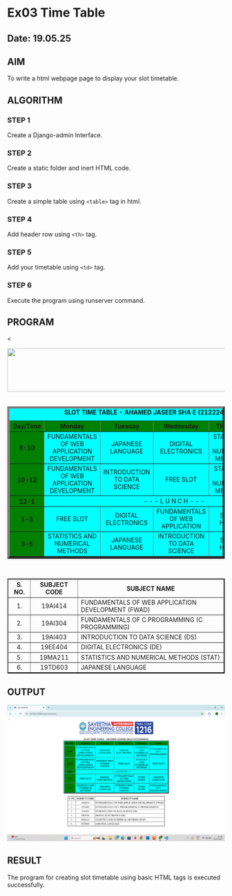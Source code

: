 # Ex03 Time Table
## Date: 19.05.25

## AIM
To write a html webpage page to display your slot timetable.

## ALGORITHM
### STEP 1
Create a Django-admin Interface.

### STEP 2
Create a static folder and inert HTML code.

### STEP 3
Create a simple table using ```<table>``` tag in html.

### STEP 4
Add header row using ```<th>``` tag.

### STEP 5
Add your timetable using ```<td>``` tag.

### STEP 6
Execute the program using runserver command.

## PROGRAM

<<html>
<head>
<title>slot Timetable</title>    
</head>    
<body>
<center>
<img src="/static/logo.png"height="100"width="540">
</center>
<br>
<table align="center"width="540" cellspacing="2" cellpadding="4"border="5" bgcolor="cyan">
<caption><b>SLOT TIME TABLE - AHAMED JASEER SHA E (212224040015)</b></caption>
<tr align="center">
<th bgcolor="green">Day/Time</th>    
<th bgcolor="green">Monday</th>
<th bgcolor="green">Tuesday</th>
<th bgcolor="green">Wednesday</th>
<th bgcolor="green">Thursday</th>
<th bgcolor="green">Friday</th>
</tr>
<tr align="center">
<th bgcolor="green">8-10</th>    
<td>FUNDAMENTALS OF WEB APPLICATION DEVELOPMENT</td>
<td>JAPANESE LANGUAGE</td>
<td>DIGITAL ELECTRONICS</td>
<td>STATISTICS AND NUMERICAL METHODS</td>
<td>FUNDAMENTAL OF C PROGRAMMING</td>
</tr>
<tr align="center">
<th bgcolor="green">10-12</th>    
<td>FUNDAMENTALS OF WEB APPLICATION DEVELOPMENT</td>
<td>INTRODUCTION TO DATA SCIENCE</td>
<td>FREE SLOT</td>
<td>STATSTICS AND NUMERICAL METHODS</td>
<td>FREE SLOT</td>
</tr>
<tr>
<th bgcolor="green">12-1</th>
<td colspan="5" align="center">- - - L U N C H - - -</td>
</tr>
<tr align="center">
<th bgcolor="green">1-3</th> 
<td>FREE SLOT</td>
<td>DIGITAL ELECTRONICS</td>
<td>FUNDAMENTALS OF WEB APPLICATION</td>
<td>STUDY HOURS</td>
<td>JAPANESE LANGUAGE</td>   
</tr>
<tr align="center">
<th bgcolor="green">3-5</th> 
<td>STATISTICS AND NUMERICAL METHODS</td> 
<td>JAPANESE LANGUAGE</td>
<td>INTRODUCTION TO DATA SCIENCE</td>
<td>STUDY HOURS</td>
<td>FUNDAMETALS OF C PROGRAMMING</td>  
</tr>
</table>
<br>
<table align="center" cellspacing="2" cellpadding="4" border="2">
<tr align="center">
<th>S. NO.</th>  
<th>SUBJECT CODE</th>
<th>SUBJECT NAME</th>  
</tr>   
<tr>
<td align="center">1.</td>
<td align="center">19AI414</td>
<td>FUNDAMENTALS OF WEB APPLICATION DEVELOPMENT (FWAD)</td>
</tr>
<tr>
<td align="center">2.</td>
<td align="center">19AI304</td>    
<td>FUNDAMENTALS OF C PROGRAMMING (C PROGRAMMING)</td>
</tr>
<tr>
<td align="center">3.</td>
<td align="center">19AI403</td>    
<td>INTRODUCTION TO DATA SCIENCE (DS)</td>
</tr>
<tr>
<td align="center">4.</td>
<td align="center">19EE404</td>
<td>DIGITAL ELECTRONICS (DE)</td>    
</tr>
<tr>
<td align="center">5.</td>
<td align="center">19MA211</td>
<td>STATISTICS AND NUMERICAL METHODS (STAT)</td>    
</tr>
<tr>
<td align="center">6.</td>
<td align="center">19TD603</td>
<td>JAPANESE LANGUAGE</td>    
</tr>
</table>
</body>
</html>

## OUTPUT
![alt text](time.png)

## RESULT
The program for creating slot timetable using basic HTML tags is executed successfully.
